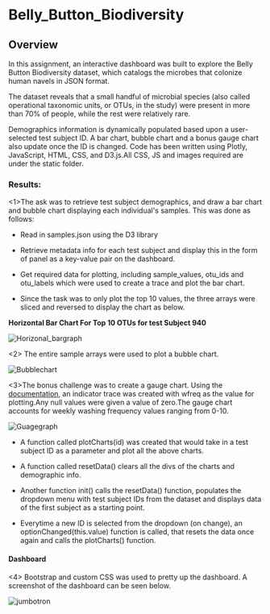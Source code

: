 # Belly_Button_Biodiversity
## Overview
In this assignment, an interactive dashboard was built to explore the Belly Button Biodiversity dataset, which catalogs the microbes that colonize human navels in JSON format.

The dataset reveals that a small handful of microbial species (also called operational taxonomic units, or OTUs, in the study) were present in more than 70% of people, while the rest were relatively rare.

Demographics information is dynamically populated based upon a user-selected test subject ID. A bar chart, bubble chart and a bonus gauge chart also update once the ID is changed. Code has been written using Plotly, JavaScript, HTML, CSS, and D3.js.All CSS, JS and images required are under the static folder.

### Results:

<1>The ask was to retrieve test subject demographics, and draw a bar chart and bubble chart displaying each individual's samples. This was done as follows:

* Read in samples.json using the D3 library

* Retrieve metadata info for each test subject and display this in the form of panel as a key-value pair on the dashboard.

* Get required data for plotting, including sample_values, otu_ids and otu_labels which were used to create a trace and plot the bar chart.

* Since the task was to only plot the top 10 values, the three arrays were sliced and reversed to display the chart as below.

**Horizontal Bar Chart For Top 10 OTUs for test Subject 940**

![Horizonal_bargraph](https://user-images.githubusercontent.com/90277142/144779155-7cd53e10-f745-4efd-a5e9-ffc6b8125006.png)

<2> The entire sample arrays were used to plot a bubble chart.

![Bubblechart](https://user-images.githubusercontent.com/90277142/144779174-094b30d5-bce8-44b0-b629-af85ec16024d.png)

<3>The bonus challenge was to create a gauge chart. Using the [documentation](https://plotly.com/javascript/gauge-charts/), an indicator trace was created with wfreq as the value for plotting.Any null values were given a value of zero.The gauge chart accounts for weekly washing frequency values ranging from 0-10.

![Guagegraph](https://user-images.githubusercontent.com/90277142/144779198-d2ae2457-ab54-468d-ac5e-31b5a9821819.png)

* A function called plotCharts(id) was created that would take in a test subject ID as a parameter and plot all the above charts.

* A function called resetData() clears all the divs of the charts and demographic info.

* Another function init() calls the resetData() function, populates the dropdown menu with test subject IDs from the dataset and displays data of the first subject as a starting point.

* Everytime a new ID is selected from the dropdown (on change), an optionChanged(this.value) function is called, that resets the data once again and calls the plotCharts() function.

#### Dashboard
<4> Bootstrap and custom CSS was used to pretty up the dashboard. A screenshot of the dashboard can be seen below.

![jumbotron](https://user-images.githubusercontent.com/90277142/144779224-6b39a950-c776-414c-87ab-51a19f13d304.png)
